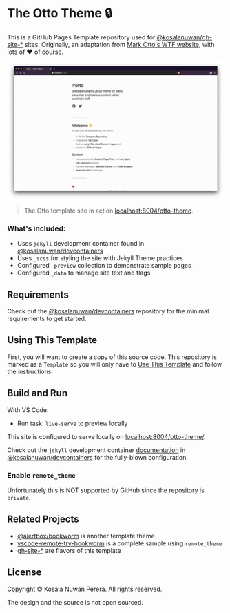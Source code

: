 # The Otto Theme :lock:

This is a GitHub Pages Template repository used for [@kosalanuwan/gh-site-*][gh-search-gh-sites] sites. Originally, an adaptation from [Mark Otto's WTF website][url-site-wtf], with lots of :heart: of course. 

![Screenshot][url-screenshot]

> The Otto template site in action [localhost:8004/otto-theme][url-preview-locally].

[gh-search-gh-sites]: https://github.com/kosalanuwan?tab=repositories&q=gh-site-&type=&language=
[url-site-wtf]: http://wtfhtmlcss.com/
[url-screenshot]: screenshot.png
[url-preview-locally]: http://localhost:8004/otto-theme

### What's included:
- Uses `jekyll` development container found in [@kosalanuwan/devcontainers][repo-devcontainers]
- Uses `_scss` for styling the site with Jekyll Theme practices
- Configured `_preview` collection to demonstrate sample pages
- Configured `_data` to manage site text and flags

[repo-devcontainers]: https://github.com/kosalanuwan/devcontainers/#readme

## Requirements
Check out the [@kosalanuwan/devcontainers][repo-devcontainers] repository for the minimal requirements to get started.

## Using This Template
First, you will want to create a copy of this source code. This repository is marked as a `Template` so you will only have to [Use This Template][url-use-this-template] and follow the instructions.

## Build and Run
With VS Code:
- Run task: `live-serve` to preview locally

This site is configured to serve locally on [localhost:8004/otto-theme/][url-preview-locally].

Check out the `jekyll` development container [documentation][docs-jekyll-devcontainer] in [@kosalanuwan/devcontainers][repo-devcontainers] for the fully-blown configuration.

### Enable `remote_theme`
Unfortunately this is NOT supported by GitHub since the repository is `private`.

[url-use-this-template]: https://github.com/kosalanuwan/gh-site-otto-theme/generete
[docs-jekyll-devcontainer]: https://

## Related Projects
- [@alertbox/bookworm][repo-bookworm] is another template theme.
- [vscode-remote-try-bookworm][repo-try-bookworm] is a complete sample using `remote_theme`
- [gh-site-*][gh-search-gh-sites] are flavors of this template

[repo-bookworm]: https://github.com/alertbox/bookworm/#readme
[repo-try-bookworm]: https://github.com/kosalanuwan/vscode-remote-try-bookworm/#readme

## License

Copyright :copyright: Kosala Nuwan Perera. All rights reserved.

The design and the source is not open sourced.